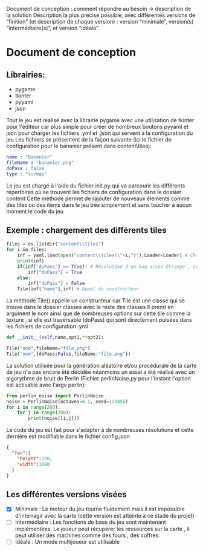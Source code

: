Document de conception : comment répondre au besoin → description de la solution
Description la plus précise possible, avec différentes versions de “finition” (et description de chaque
version) : version “minimale”, version(s) “intermédiaire(s)”, et version “idéale”

# Document de conception
## Librairies:
- pygame
- tkinter
- pyyaml
- json

Tout le jeu est réalisé avec la librairie pygame avec une utilisation de tkinter pour l'éditeur car plus simple pour créer de nombreux boutons
pyyaml et json pour charger les fichiers .yml et .json qui servent à la configuration du jeu
Les fichiers se présentent de la façon suivante (ici le fichier de configuration pour le bananier présent dans content\tiles\):
```yaml
name : "Bananier"
fileName : "bananier.png"
doPass : false
type : "surmap"
```
Le jeu est chargé à l'aide du fichier init.py qui va parcourir les différents répertoires où se trouvent les fichiers de configuration dans le dossier content
Cette méthode permet de rajouter de nouveaux élements comme des tiles ou des items dans le jeu très simplement et sans toucher à aucun moment le code du jeu
## Exemple : chargement des différents tiles
```python
files = os.listdir("content\\tiles")
for i in files:
    inf = yaml.load(open("content\\tiles\\"+i,"r"),Loader=Loader) # Chargement du fichier yaml
    print(inf)
    if(inf["doPass"] == True): # Résolution d'un bug assez étrange , cette solution semble fonctionner
        inf["doPass"] = True
    else:
        inf["doPass"] = False
    Tile(inf["name"],inf) # Appel du constructeur
```
La méthode Tile() appelle un constructeur car Tile est une classe qui se trouve dans le dossier classes avec le reste des classes
Il prend en argument le nom ainsi que de nombreuses options sur cette tile comme la texture , si elle est traversable (doPass) qui sont directement puisées dans les fichiers de configuration .yml
```python
def __init__(self,name,opt1,**opt2):
```
```python
Tile("nom",fileName="file.png")
Tile("nom",{doPass:False,fileName:"file.png"})
```
La solution utilisée pour la génération aléatoire et/ou procédurale de la carte de jeu n'a pas encore été décidée néanmoins un essai a été réalisé avec un algorythme de bruit de Perlin
(Fichier perlinNoise.py pour l'instant l'option est activable avec l'argv perlin):
```python
from perlin_noise import PerlinNoise
noise = PerlinNoise(octaves=0.1, seed=123456)
for i in range(200):
    for j in range(200):
        print(noise([i,j]))
```
Le code du jeu est fait pour s'adapter à de nombreuses résolutions et cette dernière est modifiable dans le fichier config.json
```json
{
  "fen":{
    "height":720,
    "width":1080
  }
}
```
## Les différentes versions visées
- [x] Minimale : Le moteur du jeu tourne fluidement mais il est impossible d'interragir avec la carte (cette version est atteinte à ce stade du projet)
- [ ] Intermédiaire : Les fonctions de base du jeu sont maintenant implémentées. Le joueur peut récuperer les ressources sur la carte , il peut utiliser des machines comme des fours , des coffres.
- [ ] Idéale : Un mode multijoueur est utilisable
